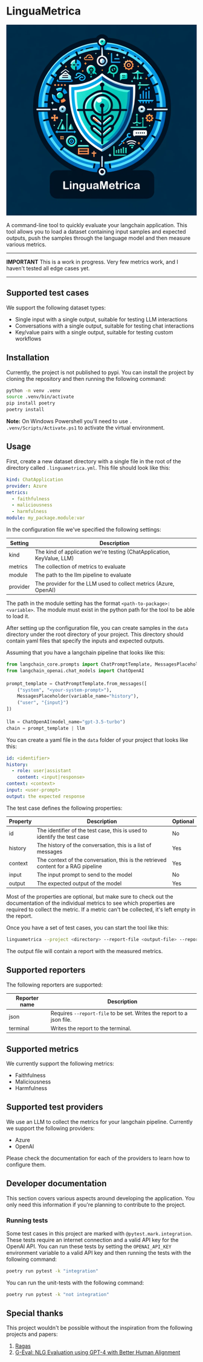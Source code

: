 # LinguaMetrica

![LinguaMetrica Logo](./images/linguametrica-logo.png)

A command-line tool to quickly evaluate your langchain application.
This tool allows you to load a dataset containing input samples and expected outputs, push the samples through the
language model and then measure various metrics.

---

**IMPORTANT** This is a work in progress. Very few metrics work, and I haven't tested all edge cases yet.

---

## Supported test cases

We support the following dataset types:

- Single input with a single output, suitable for testing LLM interactions
- Conversations with a single output, suitable for testing chat interactions
- Key/value pairs with a single output, suitable for testing custom workflows

## Installation

Currently, the project is not published to pypi. You can install the project by cloning the repository and then running
the following command:

```bash
python -m venv .venv
source .venv/bin/activate
pip install poetry
poetry install
```

**Note:** On Windows Powershell you'll need to use `. .venv/Scripts/Activate.ps1` to activate the virtual environment.

## Usage

First, create a new dataset directory with a single file in the root of the directory
called `.linguametrica.yml`. This file should look like this:

```yaml
kind: ChatApplication
provider: Azure
metrics:
  - faithfulness
  - maliciousness
  - harmfulness
module: my_package.module:var
```

In the configuration file we've specified the following settings:

| Setting  | Description                                                            |
| -------- | ---------------------------------------------------------------------- |
| kind     | The kind of application we're testing (ChatApplication, KeyValue, LLM) |
| metrics  | The collection of metrics to evaluate                                  |
| module   | The path to the llm pipeline to evaluate                               |
| provider | The provider for the LLM used to collect metrics (Azure, OpenAI)       |

The path in the module setting has the format `<path-to-package>:<variable>`.
The module must exist in the python path for the tool to be able to load it.

After setting up the configuration file, you can create samples in the `data` directory
under the root directory of your project. This directory should contain yaml files
that specify the inputs and expected outputs.

Assuming that you have a langchain pipeline that looks like this:

```python
from langchain_core.prompts import ChatPromptTemplate, MessagesPlaceholder
from langchain_openai.chat_models import ChatOpenAI

prompt_template = ChatPromptTemplate.from_messages([
    ("system", "<your-system-prompt>"),
    MessagesPlaceholder(variable_name="history"),
    ("user", "{input}")
])

llm = ChatOpenAI(model_name="gpt-3.5-turbo")
chain = prompt_template | llm
```

You can create a yaml file in the `data` folder of your project that looks like this:

```yaml
id: <identifier>
history:
  - role: user|assistant
    content: <input|response>
context: <context>
input: <user-prompt>
output: the expected response
```

The test case defines the following properties:

| Property | Description                                                                       | Optional |
| -------- | --------------------------------------------------------------------------------- | -------- |
| id       | The identifier of the test case, this is used to identify the test case           | No       |
| history  | The history of the conversation, this is a list of messages                       | Yes      |
| context  | The context of the conversation, this is the retrieved content for a RAG pipeline | Yes      |
| input    | The input prompt to send to the model                                             | No       |
| output   | The expected output of the model                                                  | Yes      |

Most of the properties are optional, but make sure to check out the documentation of the individual metrics to
see which properties are required to collect the metric. If a metric can't be collected, it's left empty in the
report.

Once you have a set of test cases, you can start the tool like this:

```bash
linguametrica --project <directory> --report-file <output-file> --report-format json
```

The output file will contain a report with the measured metrics.

## Supported reporters

The following reporters are supported:

| Reporter name | Description                                                           |
| ------------- | --------------------------------------------------------------------- |
| json          | Requires `--report-file` to be set. Writes the report to a json file. |
| terminal      | Writes the report to the terminal.                                    |

## Supported metrics

We currently support the following metrics:

- Faithfulness
- Maliciousness
- Harmfulness

## Supported test providers

We use an LLM to collect the metrics for your langchain pipeline. Currently we support the following providers:

- Azure
- OpenAI

Please check the documentation for each of the providers to learn how to configure them.

## Developer documentation

This section covers various aspects around developing the application. You only need this information if you're planning
to contribute to the project.

### Running tests

Some test cases in this project are marked with `@pytest.mark.integration`. These tests require an internet connection
and a valid API key for the OpenAI API. You can run these tests by setting the `OPENAI_API_KEY` environment variable to
a valid API key and then running the tests with the following command:

```bash
poetry run pytest -k "integration"
```

You can run the unit-tests with the following command:

```bash
poetry run pytest -k "not integration"
```

## Special thanks

This project wouldn't be possible without the inspiration from the following projects and papers:

1. [Ragas](https://docs.ragas.io/en/latest/index.html)
2. [G-Eval: NLG Evaluation using GPT-4 with Better Human Alignment](https://arxiv.org/abs/2303.16634)
